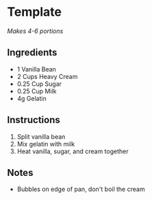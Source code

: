# Template
_Makes 4-6 portions_

## Ingredients
- 1 Vanilla Bean
- 2 Cups Heavy Cream
- 0.25 Cup Sugar
- 0.25 Cup Milk
- 4g Gelatin

## Instructions
1. Split vanilla bean
2. Mix gelatin with milk
3. Heat vanilla, sugar, and cream together

## Notes
- Bubbles on edge of pan, don't boil the cream